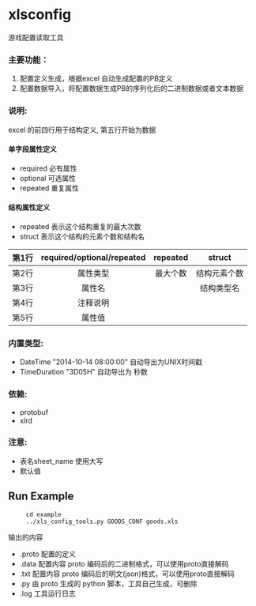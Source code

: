 # xlsconfig
游戏配置读取工具

### 主要功能：
1. 配置定义生成，根据excel 自动生成配置的PB定义
2. 配置数据导入，将配置数据生成PB的序列化后的二进制数据或者文本数据

### 说明:
excel 的前四行用于结构定义, 第五行开始为数据
#### 单字段属性定义
* required 必有属性
* optional 可选属性
* repeated 重复属性
#### 结构属性定义
* repeated 表示这个结构重复的最大次数
* struct 表示这个结构的元素个数和结构名

|第1行  | required/optional/repeated | repeated  | struct               |
|:-----:|:--------------------------:|:---------:|:--------------------:|
|第2行  | 属性类型                   |  最大个数 | 结构元素个数         |
|第3行  | 属性名                     |           | 结构类型名           |
|第4行  | 注释说明                   |           |                      |
|第5行  | 属性值                     |           |                      |


### 内置类型:
* DateTime  "2014-10-14 08:00:00" 自动导出为UNIX时间戳
* TimeDuration "3D05H" 自动导出为 秒数

### 依赖:
* protobuf
* xlrd

### 注意:
* 表名sheet_name 使用大写
* 默认值

## Run Example
```
     cd example
     ../xls_config_tools.py GOODS_CONF goods.xls
```
输出的内容
* .proto 配置的定义
* .data 配置内容 proto 编码后的二进制格式，可以使用proto直接解码
* .txt 配置内容 proto 编码后的明文(json)格式，可以使用proto直接解码
* .py 由 proto 生成的 python 脚本，工具自己生成，可删除
* .log 工具运行日志




